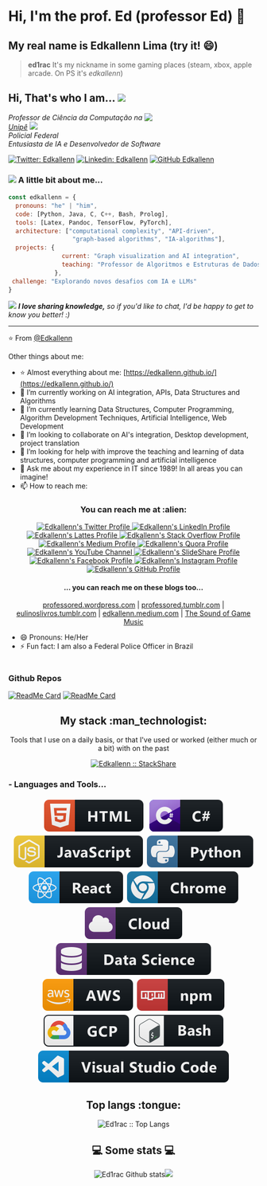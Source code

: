 # Hi, I'm the prof. Ed (professor Ed) 👋
## My real name is Edkallenn Lima (try it! 😄)
> **ed1rac** It's my nickname in some gaming places (steam, xbox, apple arcade. On PS it's _edkallenn_)

<h2> Hi, That's who I am... <img src="https://media3.giphy.com/media/VG294aYN1FbRyhtrz3/200.webp" width="50"></h2>
<img align='right' src="https://media3.giphy.com/media/ZVik7pBtu9dNS/200.webp?cid=ecf05e476bkgvfty25qbtja9bhymycvdy52dcwu8rhrpczf8&ep=v1_gifs_search&rid=200.webp&ct=g" width="230">
<!--  
https://media.giphy.com/media/M9gbBd9nbDrOTu1Mqx/giphy.gif
-->
<p><em>Professor de Ciência da Computação na <a href="https://www.unipe.br/">Unipê</a> <img src="https://media.giphy.com/media/fYSnHlufseco8Fh93Z/giphy.gif" width="30"></br>Policial Federal</br>Entusiasta de IA e Desenvolvedor de Software 
</em></p>

[![Twitter: Edkallenn](https://img.shields.io/twitter/follow/edkallenn?style=social)](https://twitter.com/edkallenn)
[![Linkedin: Edkallenn](https://img.shields.io/badge/-edkallenn-blue?style=flat-square&logo=Linkedin&logoColor=white&link=https://www.linkedin.com/in/edkallenn/)](https://www.linkedin.com/in/edkallenn/)
[![GitHub Edkallenn](https://img.shields.io/github/followers/edkallenn?label=follow&style=social)](https://github.com/edkallenn)

### <img src="https://media.giphy.com/media/VgCDAzcKvsR6OM0uWg/giphy.gif" width="50"> A little bit about me...

```javascript
const edkallenn = {
  pronouns: "he" | "him",
  code: [Python, Java, C, C++, Bash, Prolog],
  tools: [Latex, Pandoc, TensorFlow, PyTorch],
  architecture: ["computational complexity", "API-driven",
                  "graph-based algorithms", "IA-algorithms"],
  projects: {
               current: "Graph visualization and AI integration",
               teaching: "Professor de Algoritmos e Estruturas de Dados"
             },
 challenge: "Explorando novos desafios com IA e LLMs"
}
```

<img src="https://media.giphy.com/media/LnQjpWaON8nhr21vNW/giphy.gif" width="60"> <em><b>I love sharing knowledge,</b> so if you'd like to chat, I'd be happy to get to know you better! :)</em>

---

⭐️ From [@Edkallenn](https://github.com/edkallenn)

Other things about me:
- ⭐️ Almost everything about me: [https://edkallenn.github.io/](https://edkallenn.github.io/)
- 🔭 I’m currently working on AI integration, APIs, Data Structures and Algorithms
- 🌱 I’m currently learning Data Structures, Computer Programming, Algorithm Development Techniques, Artificial Intelligence, Web Development
- 👯 I’m looking to collaborate on AI's integration, Desktop development, project translation
- 🤔 I’m looking for help with improve the teaching and learning of data structures, computer programming and artificial intelligence
- 💬 Ask me about my experience in IT since 1989! In all areas you can imagine!
- 📫 How to reach me: 

<h3 align="center"> You can reach me at :alien:</h3>

<p align="center">

   <a href="http://twitter.com/edkallenn">
    <img src="https://www.vectorlogo.zone/logos/twitter/twitter-icon.svg" alt="Edkallenn's Twitter Profile" height="50" width="50">
  </a>

  <a href="https://www.linkedin.com/in/edkallenn">
    <img src="https://www.vectorlogo.zone/logos/linkedin/linkedin-icon.svg" alt="Edkallenn's LinkedIn Profile" height="50" width="50">
  </a>
  
  <a href="http://lattes.cnpq.br/3469088081618413">
    <img src="https://static.wixstatic.com/media/fce13b_3ba4351b39b146cfa22045dbab2e50f1~mv2.png/v1/fill/w_420,h_420,al_c,lg_1,q_85/fce13b_3ba4351b39b146cfa22045dbab2e50f1~mv2.png" alt="Edkallenn's Lattes Profile" height="50" width="50">
  </a>
  
  <a href="https://pt.stackoverflow.com/users/71284/ed1rac">
    <img src="https://cdn.sstatic.net/Sites/stackoverflow/company/img/logos/so/so-logo.svg" alt="Edkallenn's Stack Overflow Profile" height="50" width="50">
  </a>

  <a href="https://medium.com/@edkallenn">
    <img src="https://www.vectorlogo.zone/logos/medium/medium-tile.svg" alt="Edkallenn's Medium Profile" height="50" width="50">
  </a>

<a href="https://pt.quora.com/profile/Edkallenn-Lima">
   <img src ="https://upload.wikimedia.org/wikipedia/commons/thumb/0/09/Quora_icon.svg/1200px-Quora_icon.svg.png" alt="Edkallenn's Quora Profile" height="50" width="50"> 
</a>
    
  <a href="https://www.youtube.com/@edkallenn">
    <img src="https://www.vectorlogo.zone/logos/youtube/youtube-icon.svg" alt="Edkallenn's YouTube Channel" height="50" width="50">
  </a>

  <a href="https://pt.slideshare.net/edkallenn/presentations">
    <img src="https://public.slidesharecdn.com/images/next/svg/logo/slideshare-scribd-company.svg" alt="Edkallenn's SlideShare Profile" height="50" width="50">
</a>
  
  <a href="http://www.facebook.com/edkallenn">
    <img src="https://www.vectorlogo.zone/logos/facebook/facebook-icon.svg" alt="Edkallenn's Facebook Profile" height="50" width="50">
  </a>

  <a href="http://instagram.com/edkallenn">
    <img src="https://professored.wordpress.com/wp-content/uploads/2024/09/instagram.png" alt="Edkallenn's Instagram Profile" height="50" width="50">
  </a>
  
  <a href="https://github.com/edkallenn">
    <img src="https://www.vectorlogo.zone/logos/github/github-icon.svg" alt="Edkallenn's GitHub Profile" height="50" width="50">
  </a>  
  </p>

<h4 align="center">... you can reach me on these blogs too...</h3>
<p align="center">
  <a href="http://professored.wordpress.com">professored.wordpress.com</a> |
  <a href="https://professored.tumblr.com/">professored.tumblr.com</a> |
  <a href="http://eulinoslivros.tumblr.com/">eulinoslivros.tumblr.com</a> |
  <a href="https://edkallenn.medium.com/">edkallenn.medium.com</a> |
  <a href="https://musicadegames.wordpress.com/">The Sound of Game Music</a>
</p>

- 😄 Pronouns: He/Her
- ⚡ Fun fact: I am also a Federal Police Officer in Brazil
</br></br>

### Github Repos

[![ReadMe Card](https://github-readme-stats.vercel.app/api/pin/?username=ed1rac&repo=Algoritmos-e-Estruturas-de-Dados&show_owner=true)](https://github.com/ed1rac/Algoritmos-e-Estruturas-de-Dados)
[![ReadMe Card](https://github-readme-stats.vercel.app/api/pin/?username=ed1rac&repo=AulasEstruturasDados&show_owner=true)](https://github.com/ed1rac/AulasEstruturasDados)

<h2 align="center">My stack :man_technologist:</h2>

<p align="center">Tools that I use on a daily basis, or that I've used or worked (either much or a bit) with on the past</p>
<p align="center">
  <a href="https://stackshare.io/ed1rac/my-stack">
    <img src="http://img.shields.io/badge/tech-stack-0690fa.svg?style=flat" alt="Edkallenn :: StackShare" />
  </a>
</p>

### - Languages and Tools...

<p align="center">
 <img src="https://raw.githubusercontent.com/8bithemant/8bithemant/master/svg/dev/languages/html.svg" alt="Twitter" style="vertical-align:top; margin:4px">
<img src="https://raw.githubusercontent.com/8bithemant/8bithemant/master/svg/dev/languages/csharp.svg"alt="Twitter" style="vertical-align:top; margin:4px"><img src="https://raw.githubusercontent.com/8bithemant/8bithemant/master/svg/dev/languages/js.svg" alt="Twitter" style="vertical-align:top; margin:4px"><img src="https://raw.githubusercontent.com/8bithemant/8bithemant/master/svg/dev/languages/python.svg" alt="Twitter" style="vertical-align:top; margin:4px"><img src="https://raw.githubusercontent.com/8bithemant/8bithemant/master/svg/dev/frameworks/react.svg" alt="Twitter" style="vertical-align:top; margin:4px"><img src="https://raw.githubusercontent.com/8bithemant/8bithemant/master/svg/dev/misc/chrome.svg" alt="Twitter" style="vertical-align:top; margin:4px"><img src="https://raw.githubusercontent.com/8bithemant/8bithemant/master/svg/dev/misc/cloud.svg" alt="Twitter" style="vertical-align:top; margin:4px"><img src="https://raw.githubusercontent.com/8bithemant/8bithemant/master/svg/dev/misc/datascience.svg" alt="Twitter" style="vertical-align:top; margin:4px"><img src="https://raw.githubusercontent.com/8bithemant/8bithemant/master/svg/dev/services/aws.svg" alt="Twitter" style="vertical-align:top; margin:4px"><img src="https://raw.githubusercontent.com/8bithemant/8bithemant/master/svg/dev/services/npm.svg" alt="Twitter" style="vertical-align:top; margin:4px"><img src="https://raw.githubusercontent.com/8bithemant/8bithemant/master/svg/dev/services/gcp.svg" alt="Twitter" style="vertical-align:top; margin:4px"><img src="https://raw.githubusercontent.com/8bithemant/8bithemant/master/svg/dev/tools/bash.svg" alt="Twitter" style="vertical-align:top; margin:4px"><img src="https://raw.githubusercontent.com/8bithemant/8bithemant/master/svg/dev/tools/visualstudio_code.svg" alt="Twitter" style="vertical-align:top; margin:4px">

</p>

<h2 align="center">Top langs :tongue:</h2>

<p align="center"><img src="https://github-readme-stats.vercel.app/api/top-langs/?username=ed1rac&langs_count=10&theme=tokyonight&layout=compact" alt="Ed1rac :: Top Langs" /></p>


<h2 align="center">💻 Some stats 💻</h2>

<p align="center">
<img src="https://github-readme-stats.vercel.app/api?username=ed1rac&show_icons=true&title_color=fff&icon_color=79ff97&text_color=9f9f9f&bg_color=151515" alt="Ed1rac Github stats"><img src="https://i.pinimg.com/originals/e4/26/70/e426702edf874b181aced1e2fa5c6cde.gif" width="260"/>
</p>
